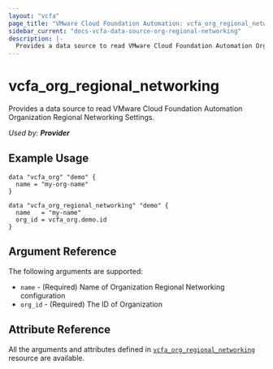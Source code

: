 ```yaml
---
layout: "vcfa"
page_title: "VMware Cloud Foundation Automation: vcfa_org_regional_networking"
sidebar_current: "docs-vcfa-data-source-org-regional-networking"
description: |-
  Provides a data source to read VMware Cloud Foundation Automation Organization Regional Networking Settings.
---
```


# vcfa\_org\_regional\_networking

Provides a data source to read VMware Cloud Foundation Automation Organization Regional Networking Settings.

_Used by: **Provider**_

## Example Usage

```hcl
data "vcfa_org" "demo" {
  name = "my-org-name"
}

data "vcfa_org_regional_networking" "demo" {
  name   = "my-name"
  org_id = vcfa_org.demo.id
}
```

## Argument Reference

The following arguments are supported:

- `name` - (Required) Name of Organization Regional Networking configuration
- `org_id` - (Required) The ID of Organization

## Attribute Reference

All the arguments and attributes defined in
[`vcfa_org_regional_networking`](/providers/vmware/vcfa/latest/docs/resources/org_regional_networking)
resource are available.
